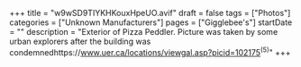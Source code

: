 +++
title = "w9wSD9TIYKHKouxHpeUO.avif"
draft = false
tags = ["Photos"]
categories = ["Unknown Manufacturers"]
pages = ["Gigglebee's"]
startDate = ""
description = "Exterior of Pizza Peddler. Picture was taken by some urban explorers after the building was condemnedhttps://www.uer.ca/locations/viewgal.asp?picid=102175<sup>(5)</sup>"
+++
